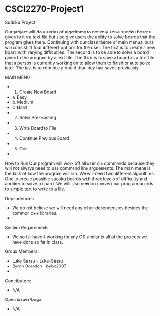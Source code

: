  # CSCI2270-Project1
 Sudoku Project

Our project will do a series of algorithms to not only solve sudoku boards given to it via text file but also give users the ability to solve boards that the program gives them. Continuing with our class theme of main menus, ours will consist of four different options for the user. The first is to create a new board with varying difficulties. The second is to be able to solve a board given to the program by a text file. The third is to save a board as a text file that a person is currently working on to allow them to finish or auto solve later. The last is to continue a board that they had saved previously.


MAIN MENU
+  1. Create New Board
+    a. Easy
+    b. Medium
+    c. Hard
+  2. Solve Pre-Existing
+  3. Write Board to File
+  4. Continue Previous Board
+  5. Quit
+

How	to Run
  Our program will work off all user cin commands because they will not always need to use command line arguements. The main menu is the bulk of how the program will run. We will need two different algorithms. One to create possible sudoku boards with three levels of difficulty and another to solve a board. We will also need to convert our program boards to simple text to write to a file. 


Dependencies
+  We do not believe we will need any other dependencies besides the common c++ libraries.
+  

System Requirements
+  We so far have it working for any OS similar to all of the projects we have done so far in class.

Group	Members:
+  Luke Sassu - Luke-Sassu
+  Byron Bearden - bybe2937
+

Contributors:
+  N/A

Open issues/bugs
+  N/A
